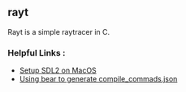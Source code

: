 ## rayt

Rayt is a simple raytracer in C.

### Helpful Links :
- [Setup SDL2 on MacOS](https://github.com/Klihe/sdl2-setup-mac)
- [Using bear to generate compile_commads.json](https://github.com/rizsotto/Bear)
